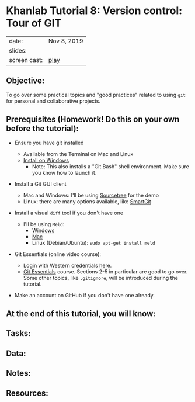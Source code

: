 # Khanlab Tutorial 8: Version control: Tour of GIT

| | |
|-|-|
| date: | Nov 8, 2019 |
| slides: |   |
| screen cast: | [play](https://youtu.be/xsAOrWfLIQw) |



## Objective:

To go over some practical topics and "good practices" related to using `git` for personal and collaborative projects.

## Prerequisites (Homework! Do this on your own before the tutorial):

- Ensure you have git installed
  * Available from the Terminal on Mac and Linux
  * [Install on Windows](https://git-scm.com/downloads)
    - Note: This also installs a "Git Bash" shell environment. Make sure you know how to launch it.

- Install a Git GUI client
  * Mac and Windows: I'll be using [Sourcetree](https://www.sourcetreeapp.com/) for the demo
  * Linux: there are many options available, like [SmartGit](https://www.syntevo.com/smartgit/download/)

- Install a visual `diff` tool if you don't have one
  * I'll be using `Meld`:
    - [Windows](https://meldmerge.org/)
    - [Mac](https://yousseb.github.io/meld/)
    - Linux (Debian/Ubuntu): `sudo apt-get install meld`
 
 - Git Essentials (online video course):
   * Login with Western credentials [here](https://linkedinlearning.uwo.ca/).
   * [Git Essentials](https://www.linkedin.com/learning/git-essential-training-the-basics) course. Sections 2-5 in particular are good to go over. Some other topics, like `.gitignore`, will be introduced during the tutorial.
 - Make an account on GitHub if you don't have one already.

## At the end of this tutorial, you will know:

## Tasks:

## Data:

## Notes:

## Resources:
